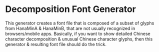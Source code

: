 # Decomposition Font Generator

This generator creates a font file that is composed of a subset of glyphs from HanaMinA & HanaMinB, that are not usually recognized in browsers/mobile apps. Basically, if you want to show detailed Chinese character decomposition & unusual Chinese character glyphs, then this generator & resulting font file should do the trick.